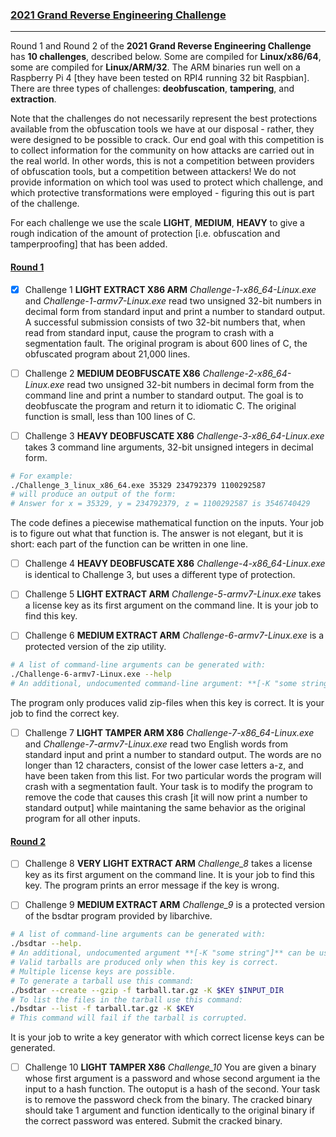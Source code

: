 ### [2021 Grand Reverse Engineering Challenge](https://grand-re-challenge.org/challenges.html)
___

Round 1 and Round 2 of the **2021 Grand Reverse Engineering Challenge** has **10 challenges**, described below.
Some are compiled for **Linux/x86/64**, some are compiled for **Linux/ARM/32**.
The ARM binaries run well on a Raspberry Pi 4 [they have been tested on RPI4 running 32 bit Raspbian].
There are three types of challenges: **deobfuscation**, **tampering**, and **extraction**.

Note that the challenges do not necessarily represent the best protections available from the obfuscation tools we have at our disposal - rather, they were designed to be possible to crack.
Our end goal with this competition is to collect information for the community on how attacks are carried out in the real world.
In other words, this is not a competition between providers of obfuscation tools, but a competition between attackers!
We do not provide information on which tool was used to protect which challenge, and which protective transformations were employed - figuring this out is part of the challenge.

For each challenge we use the scale **LIGHT**, **MEDIUM**, **HEAVY** to give a rough indication of the amount of protection [i.e. obfuscation and tamperproofing] that has been added.

#### **[Round 1](https://grand-re-challenge.org/grand-re-challenge-round-1.zip)**

- [X] Challenge 1 **LIGHT EXTRACT X86 ARM**
*Challenge-1-x86_64-Linux.exe* and *Challenge-1-armv7-Linux.exe* read two unsigned 32-bit numbers in decimal form from standard input and print a number to standard output.
A successful submission consists of two 32-bit numbers that, when read from standard input, cause the program to crash with a segmentation fault.
The original program is about 600 lines of C, the obfuscated program about 21,000 lines.

- [ ] Challenge 2 **MEDIUM DEOBFUSCATE X86**
*Challenge-2-x86_64-Linux.exe* read two unsigned 32-bit numbers in decimal form from the command line and print a number to standard output.
The goal is to deobfuscate the program and return it to idiomatic C.
The original function is small, less than 100 lines of C.

- [ ] Challenge 3 **HEAVY DEOBFUSCATE X86**
*Challenge-3-x86_64-Linux.exe* takes 3 command line arguments, 32-bit unsigned integers in decimal form.
```bash
# For example:
./Challenge_3_linux_x86_64.exe 35329 234792379 1100292587
# will produce an output of the form:
# Answer for x = 35329, y = 234792379, z = 1100292587 is 3546740429
```
The code defines a piecewise mathematical function on the inputs.
Your job is to figure out what that function is.
The answer is not elegant, but it is short: each part of the function can be written in one line.

- [ ] Challenge 4 **HEAVY DEOBFUSCATE X86**
*Challenge-4-x86_64-Linux.exe* is identical to Challenge 3, but uses a different type of protection.

- [ ] Challenge 5 **LIGHT EXTRACT ARM**
*Challenge-5-armv7-Linux.exe* takes a license key as its first argument on the command line.
It is your job to find this key.

- [ ] Challenge 6 **MEDIUM EXTRACT ARM**
*Challenge-6-armv7-Linux.exe* is a protected version of the zip utility.
```bash
# A list of command-line arguments can be generated with:
./Challenge-6-armv7-Linux.exe --help
# An additional, undocumented command-line argument: **[-K "some string"]** can be used to pass a key to the program.
```
The program only produces valid zip-files when this key is correct. It is your job to find the correct key.

- [ ] Challenge 7 **LIGHT TAMPER ARM X86**
*Challenge-7-x86_64-Linux.exe* and *Challenge-7-armv7-Linux.exe* read two English words from standard input and print a number to standard output.
The words are no longer than 12 characters, consist of the lower case letters a-z, and have been taken from this list.
For two particular words the program will crash with a segmentation fault.
Your task is to modify the program to remove the code that causes this crash [it will now print a number to standard output] while maintaning the same behavior as the original program for all other inputs.

#### **[Round 2](https://grand-re-challenge.org/grand-re-challenge-round-2.zip)**

- [ ] Challenge 8 **VERY LIGHT EXTRACT ARM**
*Challenge_8* takes a license key as its first argument on the command line.
It is your job to find this key. The program prints an error message if the key is wrong.

- [ ] Challenge 9 **MEDIUM EXTRACT ARM**
*Challenge_9* is a protected version of the bsdtar program provided by libarchive.
```bash
# A list of command-line arguments can be generated with:
./bsdtar --help.
# An additional, undocumented argument **[-K "some string"]** can be used to pass a license key to the program.
# Valid tarballs are produced only when this key is correct.
# Multiple license keys are possible.
# To generate a tarball use this command:
./bsdtar --create --gzip -f tarball.tar.gz -K $KEY $INPUT_DIR
# To list the files in the tarball use this command:
./bsdtar --list -f tarball.tar.gz -K $KEY
# This command will fail if the tarball is corrupted.
```
It is your job to write a key generator with which correct license keys can be generated.

- [ ] Challenge 10 **LIGHT TAMPER X86**
*Challenge_10* You are given a binary whose first argument is a password and whose second argument ia the input to a hash function.
The outoput is a hash of the second.
Your task is to remove the password check from the binary.
The cracked binary should take 1 argument and function identically to the original binary if the correct password was entered.
Submit the cracked binary.
